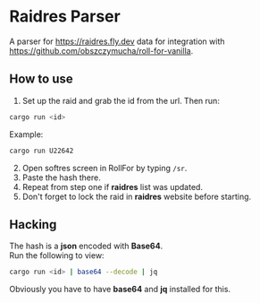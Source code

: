 # Raidres Parser
A parser for https://raidres.fly.dev data for integration with https://github.com/obszczymucha/roll-for-vanilla.

## How to use
1. Set up the raid and grab the id from the url. Then run:
  ```bash
  cargo run <id>
  ```

  Example:  
  ```bash
  cargo run U22642
  ```

2. Open softres screen in RollFor by typing `/sr`.
3. Paste the hash there.
4. Repeat from step one if **raidres** list was updated.
5. Don't forget to lock the raid in **raidres** website before starting.

## Hacking
The hash is a **json** encoded with **Base64**.  
Run the following to view:
  ```bash
  cargo run <id> | base64 --decode | jq
  ```

Obviously you have to have **base64** and **jq** installed for this.

